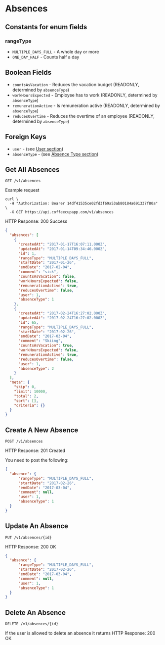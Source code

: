 # Absences

## Constants for enum fields

### rangeType

- `MULTIPLE_DAYS_FULL` - A whole day or more
- `ONE_DAY_HALF` - Counts half a day

## Boolean Fields

- `countsAsVacation` - Reduces the vacation budget (READONLY, determined by `absenceType`)
- `workHoursExpected` - Employee has to work (READONLY, determined by `absenceType`)
- `remunerationActive` - Is remuneration active (READONLY, determined by `absenceType`)
- `reducesOvertime` - Reduces the overtime of an employee (READONLY, determined by `absenceType`)

## Foreign Keys

- `user` - (see [User section](Users.md))
- `absenceType` - (see [Absence Type section](Absence%20Types.md))

## Get All Absences

`GET /v1/absences`

Example request

```shell
curl \
  -H "Authorization: Bearer 14df41535ce02fd3f69a53ab80184a691337f80a" \
  -X GET https://api.coffeecupapp.com/v1/absences
```
HTTP Response: 200 Success

```json
{
  "absences": [
    {
      "createdAt": "2017-01-17T16:07:11.000Z",
      "updatedAt": "2017-01-14T09:34:46.000Z",
      "id": 1,
      "rangeType": "MULTIPLE_DAYS_FULL",
      "startDate": "2017-01-26",
      "endDate": "2017-02-04",
      "comment": "sick",
      "countsAsVacation": false,
      "workHoursExpected": false,
      "remunerationActive": true,
      "reducesOvertime": false,
      "user": 1,
      "absenceType": 1
    },
    {
      "createdAt": "2017-02-24T16:27:02.000Z",
      "updatedAt": "2017-02-24T16:27:02.000Z",
      "id": 65,
      "rangeType": "MULTIPLE_DAYS_FULL",
      "startDate": "2017-02-26",
      "endDate": "2017-03-04",
      "comment": "Skiing",
      "countsAsVacation": true,
      "workHoursExpected": false,
      "remunerationActive": true,
      "reducesOvertime": false,
      "user": 1,
      "absenceType": 2
    }
  ],
  "meta": {
    "skip": 0,
    "limit": 10000,
    "total": 2,
    "sort": [],
    "criteria": {}
  }
}
```

## Create A New Absence

`POST /v1/absences`

HTTP Response: 201 Created

You need to post the following:

```json
{
  "absence": {
      "rangeType": "MULTIPLE_DAYS_FULL",
      "startDate": "2017-02-26",
      "endDate": "2017-03-04",
      "comment": null,
      "user": 1,
      "absenceType": 1
  }
}
```

## Update An Absence

`PUT /v1/absences/{id}`

HTTP Response: 200 OK

```json
{
  "absence": {
      "rangeType": "MULTIPLE_DAYS_FULL",
      "startDate": "2017-02-26",
      "endDate": "2017-03-04",
      "comment": null,
      "user": 1,
      "absenceType": 1
  }
}
```

## Delete An Absence

`DELETE /v1/absences/{id}`

If the user is allowed to delete an absence it returns
HTTP Response: 200 OK


